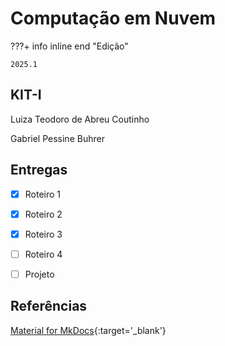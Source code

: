 # Computação em Nuvem


???+ info inline end "Edição"

    2025.1


## KIT-I

Luiza Teodoro de Abreu Coutinho

Gabriel Pessine Buhrer


## Entregas

- [x] Roteiro 1
- [x] Roteiro 2
- [x] Roteiro 3
- [ ] Roteiro 4
- [ ] Projeto


## Referências

[Material for MkDocs](https://squidfunk.github.io/mkdocs-material/reference/){:target='_blank'}